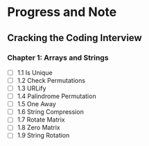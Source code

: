 # Progress and Note 

## Cracking the Coding Interview

### Chapter 1: Arrays and Strings
- [ ] 1.1 Is Unique
- [ ] 1.2 Check Permutations
- [ ] 1.3 URLify
- [ ] 1.4 Palindrome Permutation
- [ ] 1.5 One Away
- [ ] 1.6 String Compression
- [ ] 1.7 Rotate Matrix
- [ ] 1.8 Zero Matrix
- [ ] 1.9 String Rotation